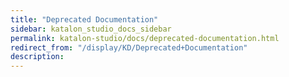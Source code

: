 ```yaml
---
title: "Deprecated Documentation" 
sidebar: katalon_studio_docs_sidebar
permalink: katalon-studio/docs/deprecated-documentation.html 
redirect_from: "/display/KD/Deprecated+Documentation" 
description: 
---
```

